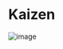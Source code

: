 # Kaizen
![image](https://github.com/ahmettavsan/Kaizen/assets/107367185/eee78fa7-ca61-400d-83be-8de94e76ff79)
